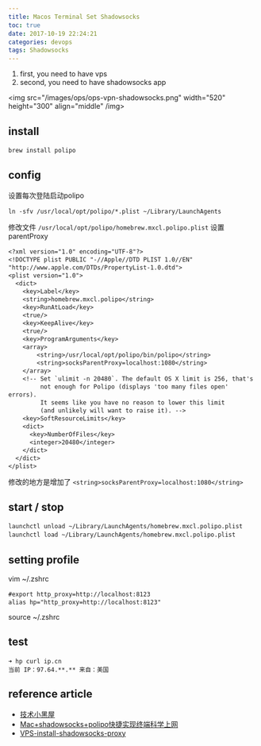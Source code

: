 ```yaml
---
title: Macos Terminal Set Shadowsocks
toc: true
date: 2017-10-19 22:24:21
categories: devops
tags: Shadowsocks
---
```


1. first, you need to have vps
2. second, you need to have shadowsocks app

<!-- more -->

<img src="/images/ops/ops-vpn-shadowsocks.png" width="520" height="300" align="middle" /img>  

## install

```bash
brew install polipo
```

## config

设置每次登陆启动polipo

```
ln -sfv /usr/local/opt/polipo/*.plist ~/Library/LaunchAgents
```

修改文件 `/usr/local/opt/polipo/homebrew.mxcl.polipo.plist` 设置parentProxy

```
<?xml version="1.0" encoding="UTF-8"?>
<!DOCTYPE plist PUBLIC "-//Apple//DTD PLIST 1.0//EN" "http://www.apple.com/DTDs/PropertyList-1.0.dtd">
<plist version="1.0">
  <dict>
    <key>Label</key>
    <string>homebrew.mxcl.polipo</string>
    <key>RunAtLoad</key>
    <true/>
    <key>KeepAlive</key>
    <true/>
    <key>ProgramArguments</key>
    <array>
        <string>/usr/local/opt/polipo/bin/polipo</string>
        <string>socksParentProxy=localhost:1080</string>
    </array>
    <!-- Set `ulimit -n 20480`. The default OS X limit is 256, that's
         not enough for Polipo (displays 'too many files open' errors).
         It seems like you have no reason to lower this limit
         (and unlikely will want to raise it). -->
    <key>SoftResourceLimits</key>
    <dict>
      <key>NumberOfFiles</key>
      <integer>20480</integer>
    </dict>
  </dict>
</plist>
```

修改的地方是增加了 `<string>socksParentProxy=localhost:1080</string>`

## start / stop

```bash
launchctl unload ~/Library/LaunchAgents/homebrew.mxcl.polipo.plist
launchctl load ~/Library/LaunchAgents/homebrew.mxcl.polipo.plist
```

## setting profile

vim ~/.zshrc

```
#export http_proxy=http://localhost:8123
alias hp="http_proxy=http://localhost:8123"
```

source ~/.zshrc

## test

```
➜ hp curl ip.cn
当前 IP：97.64.**.** 来自：美国
```

## reference article

- [技术小黑屋][1]
- [Mac+shadowsocks+polipo快捷实现终端科学上网][2]
- [VPS-install-shadowsocks-proxy][3]

[1]: http://droidyue.com/blog/2016/04/04/set-shadowsocks-proxy-for-terminal/
[2]: https://segmentfault.com/a/1190000008449046
[3]: http://blog.liujiangbei.com/14532622130324.html

[img1]: /images/ops/ops-vpn-shadowsocks.png